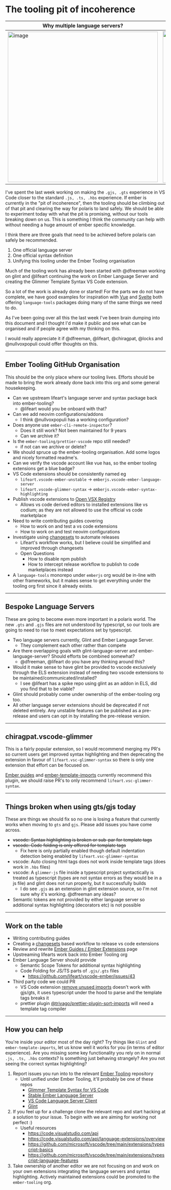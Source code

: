 # The tooling pit of incoherence

| Why multiple language servers? | Which package for syntax highlighting? | 
|--------------------------------|----------------------------------------|
|  <img width="471" alt="image" src="https://github.com/evoactivity/the-tooling-pit-of-incoherence/assets/83799/fe2aa005-ceb4-446a-9b69-e7562b8a55ef"> | <img width="475" alt="image" src="https://github.com/evoactivity/the-tooling-pit-of-incoherence/assets/83799/d1e63ddc-f3c9-4c19-9d35-7596175cc70c"> |

I've spent the last week working on making the `.gjs, .gts` experience in VS Code closer to the standard `.js, .ts, .hbs` experience. If ember is currently in the "pit of incoherence", then the tooling should be climbing out of that pit and clearing the way for polaris to land safely. We should be able to experiment today with what the pit is promising, without our tools breaking down on us. This is something I think the community can help with without needing a huge amount of ember specific knowledge.

I think there are three goals that need to be achieved before polaris can safely be recommended.

1) One official language server
2) One official syntax definition
3) Unifying this tooling under the Ember Tooling organisation

Much of the tooling work has already been started with @dfreeman working on glint and @lifeart continuing the work on Ember Language Server and creating the Glimmer Template Syntax VS Code extension.

So a lot of the work is already done or started! For the parts we do not have complete, we have good examples for inspiration with [Vue](https://github.com/vuejs/language-tools) and [Svelte](https://github.com/sveltejs/language-tools) both offering `language-tools` packages doing many of the same things we need to do.

As I've been going over all this the last week I've been brain dumping into this document and I thought I'd make it public and see what can be organised and if people agree with my thinking on this.

I would really appreciate it if @dfreeman, @lifeart, @chiragpat, @locks and @nullvoxpopuli could offer thoughts on this.

---

## Ember Tooling GitHub Organisation

This should be the only place where our tooling lives. Efforts should be made to bring the work already done back into this org and some general housekeeping.

- Can we upstream lifeart's language server and syntax package back into ember-tooling?
	- @lifeart would you be onboard with that?
- Can we add neovim configurations/addons
	- I think @nullvoxpopuli has a working configuration?
- Does anyone use `ember-cli-remote-inspector`?
	- Does it still work? Not been maintained for 9 years
	- Can we archive it?
- Is the `ember-tooling/prettier-vscode` repo still needed?
	- if not can we archive or delete?
- We should spruce up the ember-tooling organisation. Add some logos and nicely formatted readme's.
- Can we verify the vscode account like vue has, so the ember tooling extensions get a blue badge?
- VS Code extensions should be consistently named eg
	- `lifeart.vscode-ember-unstable` -> `emberjs.vscode-ember-language-server`
	- `lifeart.vscode-glimmer-syntax` -> `emberjs.vscode-ember-syntax-highlighting`
- Publish vscode extensions to [Open VSX Registry](https://open-vsx.org/)
	- Allows vs code derived editors to installed extensions like vs codium; as they are not allowed to use the official vs code marketplace
- Need to write contributing guides covering
	- How to work on and test a vs code extensions
	- How to work on and test neovim configurations
- Investigate using [changesets](https://github.com/changesets/changesets) to automate releases
	- Lifeart's workflow works, but I believe could be simplified and improved through changesets 
	- Open Questions
		- How to disable npm publish
		- How to intercept release workflow to publish to code marketplaces instead
- A `language-tools` monorepo under `emberjs` org would be in-line with other frameworks, but it makes sense to get everything under the tooling org first since it already exists.

---

## Bespoke Language Servers

These are going to become even more important in a polaris world. The new `.gts` and `.gjs` files are not understood by typescript, so our tools are going to need to rise to meet expectations set by typescript.

- Two language servers currently, Glint and Ember Language Server.
	- They complement each other rather than compete
- Are there overlapping goals with glint-language-server and ember-language-server? Should efforts be combined somewhat?
	- @dfreeman, @lifeart do you have any thinking around this?
- Would it make sense to have glint be provided to vscode exclusively through the ELS extension instead of needing two vscode extensions to be maintained/communicated/installed?
	- I see @lifeart has a spike repo using glint as an addon in ELS, did you find that to be viable?
- Glint should probably come under ownership of the ember-tooling org too.
- All other language server extensions should be deprecated if not deleted entirely. Any unstable features can be published as a pre-release and users can opt in by installing the pre-release version.

---

## chiragpat.vscode-glimmer

This is a fairly popular extension, so I would recommend merging my PR's so current users get improved syntax highlighting and then deprecating the extension in favour of `lifeart.vsc-glimmer-syntax` so there is only one extension that effort can be focused on.

[Ember guides](https://guides.emberjs.com/release/code-editors/#toc_syntax-highlighting) and [ember-template-imports](https://github.com/ember-template-imports/ember-template-imports) currently recommend this plugin, we should raise PR's to only recommend `lifeart.vsc-glimmer-syntax`.

---

## Things broken when using gts/gjs today

These are things we should fix so no one is losing a feature that currently works when moving to `gts` and `gjs`. Please add issues you have come across.

- ~~vscode: Syntax highlighting is broken or sub-par for template tags~~
- ~~vscode: Code folding is only offered for template tags~~
	- Fix here is only partially enabled though default indentation detection being enabled by `lifeart.vsc-glimmer-syntax`
- vscode: Auto closing html tags does not work inside template tags (does work in `.hbs` files)
- vscode: A `glimmer-js` file inside a typescript project syntactically is treated as typescript (types are not syntax errors as they would be in a js file) and glint does not run properly, but it successfully builds
	- I do see `.gjs` as an extension in glint extension source, so I'm not sure why it's working. @dfreeman any ideas?
- Semantic tokens are not provided by either language server so additional syntax highlighting (decorators etc) is not possible

---

## Work on the table

- Writing contributing guides
- Creating a [changesets](https://github.com/changesets/changesets) based workflow to release vs code extensions
- Review and rewrite [Ember Guides / Ember Extensions](https://guides.emberjs.com/release/code-editors) page
- Upstreaming lifearts work back into Ember Tooling org
- Ember Language Server should provide
	- Semantic Scope Tokens for additional syntax highlighting
	- Code Folding for JS/TS parts of `.gjs/.gts` files
		- https://github.com/lifeart/vscode-ember/issues/43
- Third party code we could PR
	- VS Code extension [remove unused imports](https://marketplace.visualstudio.com/items?itemName=kuscamara.remove-unused-imports) doesn't work with gjs/gts, it uses typescript under the hood to parse and the template tags breaks it
	- prettier plugin [@trivago/prettier-plugin-sort-imports](https://github.com/trivago/prettier-plugin-sort-imports) will need a template tag compiler

---

## How you can help

You're inside your editor most of the day right? Try things like `Glint` and `ember-template-imports`, let us know well it works for you (in terms of editor experience). Are you missing some key functionality you rely on in normal `.js, .ts, .hbs` contexts? Is something just behaving strangely? Are you not seeing the correct syntax highlighting?

1) Report issues you run into to the relevant [Ember Tooling](https://github.com/ember-tooling) repository
	- Until unified under Ember Tooling, it'll probably be one of these repos
		- [Glimmer Template Syntax for VS Code](https://github.com/lifeart/vsc-ember-syntax)
		- [Stable Ember Language Server](https://github.com/lifeart/ember-language-server)
		- [VS Code Language Server Client](https://github.com/lifeart/vscode-ember/)
		- [Glint](https://github.com/typed-ember/glint/)
2) If you feel up for a challenge clone the relevant repo and start hacking at a solution to your issue. To begin with we are aiming for working not perfect :)
	- Useful resources 
		- https://code.visualstudio.com/api
		- https://code.visualstudio.com/api/language-extensions/overview
		- https://github.com/microsoft/vscode/tree/main/extensions/typescript-basics
		- https://github.com/microsoft/vscode/tree/main/extensions/typescript-language-features
3) Take ownership of another editor we are not focusing on and work on your own extensions integrating the language servers and syntax highlighting. Actively maintained extensions could be promoted to the `ember-tooling` org.
